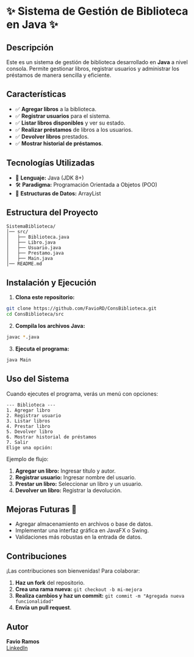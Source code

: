 # ✨ Sistema de Gestión de Biblioteca en Java ✨

## Descripción
Este es un sistema de gestión de biblioteca desarrollado en **Java** a nivel consola. Permite gestionar libros, registrar usuarios y administrar los préstamos de manera sencilla y eficiente.

## Características
- ✅ **Agregar libros** a la biblioteca.
- ✅ **Registrar usuarios** para el sistema.
- ✅ **Listar libros disponibles** y ver su estado.
- ✅ **Realizar préstamos** de libros a los usuarios.
- ✅ **Devolver libros** prestados.
- ✅ **Mostrar historial de préstamos**.

## Tecnologías Utilizadas
- 💪 **Lenguaje:** Java (JDK 8+)
- 🛠️ **Paradigma:** Programación Orientada a Objetos (POO)
- 🔄 **Estructuras de Datos:** ArrayList

## Estructura del Proyecto
```
SistemaBiblioteca/
│── src/
│   ├── Biblioteca.java
│   ├── Libro.java
│   ├── Usuario.java
│   ├── Prestamo.java
│   ├── Main.java
│── README.md
```

## Instalación y Ejecución
1. **Clona este repositorio:**
```sh
git clone https://github.com/FavioRD/ConsBiblioteca.git
cd ConsBiblioteca/src
```
2. **Compila los archivos Java:**
```sh
javac *.java
```
3. **Ejecuta el programa:**
```sh
java Main
```

## Uso del Sistema
Cuando ejecutes el programa, verás un menú con opciones:
```
--- Biblioteca ---
1. Agregar libro
2. Registrar usuario
3. Listar libros
4. Prestar libro
5. Devolver libro
6. Mostrar historial de préstamos
7. Salir
Elige una opción:
```

Ejemplo de flujo:
1. **Agregar un libro:** Ingresar título y autor.
2. **Registrar usuario:** Ingresar nombre del usuario.
3. **Prestar un libro:** Seleccionar un libro y un usuario.
4. **Devolver un libro:** Registrar la devolución.

## Mejoras Futuras 🚀
- Agregar almacenamiento en archivos o base de datos.
- Implementar una interfaz gráfica en JavaFX o Swing.
- Validaciones más robustas en la entrada de datos.

## Contribuciones
¡Las contribuciones son bienvenidas! Para colaborar:
1. **Haz un fork** del repositorio.
2. **Crea una rama nueva:** `git checkout -b mi-mejora`
3. **Realiza cambios y haz un commit:** `git commit -m "Agregada nueva funcionalidad"`
4. **Envía un pull request**.

## Autor
**Favio Ramos**  
[LinkedIn](https://www.linkedin.com/in/favio-ramos-75b545282/)



